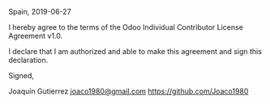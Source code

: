 Spain, 2019-06-27

I hereby agree to the terms of the Odoo Individual Contributor License Agreement v1.0.

I declare that I am authorized and able to make this agreement and sign this declaration.

Signed,

Joaquin Gutierrez joaco1980@gmail.com https://github.com/Joaco1980
